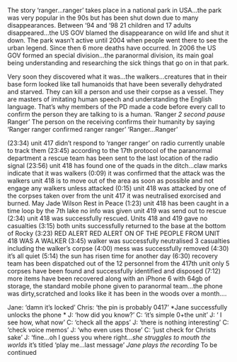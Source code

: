 The story ‘ranger…ranger’ takes place in a national park in USA…the park was very popular in the 90s but has been shut down due to many disappearances. Between ‘94 and ‘98 21 children and 17 adults disappeared…the US GOV blamed the disappearance on wild life and shut it down. The park wasn’t active until 2004 when people went there to see the urban legend. Since then 6 more deaths have occurred. In 2006 the US GOV formed an special division…the paranormal division, its main goal being understanding and researching the sick things that go on in that park. 

Very soon they discovered what it was…the walkers…creatures that in their base form looked like tall humanoids that have been severally dehydrated and starved. They can kill a person and use their corpse as a vessel. They are masters of imitating human speech and understanding the English language. That’s why members of the PD made a code before every call to confirm the person they are talking to is a human. ‘Ranger *2 second pause* Ranger’ 
The person on the receiving confirms their humanity by saying ‘Ranger ranger confirmed ranger ranger’
‘Ranger…Ranger’

(23:34) unit 417 didn’t respond to ‘ranger ranger’ on radio currently unable to track them
(23:45) according to the 17th protocol of the paranormal department a rescue team has been sent to the last location of the radio signal 
(23:56) unit 418 has found one of the quads in the ditch…claw marks indicate that it was walkers
(0:09) it was confirmed that the attack was the walkers unit 418 is to move out of the area as soon as possible and not engage any walkers unless attacked 
(0:15) unit 418 was attacked by one of the corpses taken over from the unit 417 it was neutralised exorcised and burned. May Jade Wilson Rest in Peace
(1:23) unit 418 has been caught in a time loop by the 7th lake no info was given unit 419 was send out to rescue 
(2:34) unit 418 was successfully rescued. Units 418 and 419 gave no casualties 
(3:15) both units successfully returned to the base at the bottom of Rocky
(3:23) RED ALERT RED ALERT ON OF THE PEOPLE FROM UNIT 418 WAS A WALKER 
(3:45) walker was successfully neutralised 3 casualties including the walker’s corpse
(4:00) mess was successfully removed 
(4:30) it’s all quiet 
(5:14) the sun has risen time for another day
(6:30) recovery team has been dispatched out of the 12 personnel from the 417th unit only 5 corpses have been found and successfully identified and disposed 
(7:12) more items have been recovered along with an iPhone 6 with 64gb of storage, the standard mobile phone given to paranormal team…the phone was dirty,scratched and looks like it has been in the woods over a month.…

Jane: ‘damn it’s locked’
Chris: ‘the pin is probably 0417’
*Jane successfully unlocks the phone *
J: ‘how did you know?’
C: ‘it’s simple 0+the unit’
J: ‘ I see how, what now’
C: ‘check all the apps’
J: ‘there is nothing interesting’
C: ‘check voice memos’
J: ‘who even uses those’
C: ‘just check for Christs sake’
J: ‘fine…oh I guess you where right…*she struggles to mouth the worlds* it’s titled ‘play me…last message’
*Jane plays the recording*
To be continued